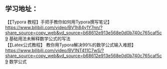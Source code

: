 ## 学习地址：
【【Typora 教程】手把手教你如何用Typora撰写笔记】 https://www.bilibili.com/video/BV1h84y1Y7nn/?share_source=copy_web&vd_source=b68612e913e568e0d0b740c765caf5c9      基础用法未解释数学公式的写法 <br>
【【Latex公式教程】 教你用Typora解决99%的数学公式输入难题】 https://www.bilibili.com/video/BV1NT411C7wS/?share_source=copy_web&vd_source=b68612e913e568e0d0b740c765caf5c9     数学公式


